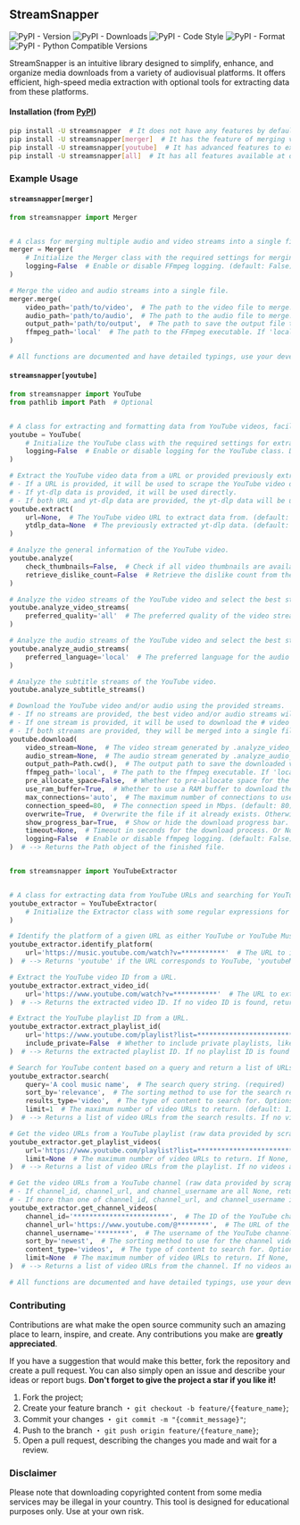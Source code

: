 ## StreamSnapper

![PyPI - Version](https://img.shields.io/pypi/v/streamsnapper?style=flat&logo=pypi&logoColor=blue&color=blue&link=https://pypi.org/project/streamsnapper)
![PyPI - Downloads](https://img.shields.io/pypi/dm/streamsnapper?style=flat&logo=pypi&logoColor=blue&color=blue&link=https://pypi.org/project/streamsnapper)
![PyPI - Code Style](https://img.shields.io/badge/code%20style-ruff-blue?style=flat&logo=ruff&logoColor=blue&color=blue&link=https://github.com/astral-sh/ruff)
![PyPI - Format](https://img.shields.io/pypi/format/streamsnapper?style=flat&logo=pypi&logoColor=blue&color=blue&link=https://pypi.org/project/streamsnapper)
![PyPI - Python Compatible Versions](https://img.shields.io/pypi/pyversions/streamsnapper?style=flat&logo=python&logoColor=blue&color=blue&link=https://pypi.org/project/streamsnapper)

StreamSnapper is an intuitive library designed to simplify, enhance, and organize media downloads from a variety of audiovisual platforms. It offers efficient, high-speed media extraction with optional tools for extracting data from these platforms.

#### Installation (from [PyPI](https://pypi.org/project/streamsnapper))

```bash
pip install -U streamsnapper  # It does not have any features by default, but it can be extended with optional features
pip install -U streamsnapper[merger]  # It has the feature of merging video files with audio files using FFmpeg (currently it does not need any dependencies)
pip install -U streamsnapper[youtube]  # It has advanced features to extract data from YouTube, with support for several other features
pip install -U streamsnapper[all]  # It has all features available at once
```

### Example Usage

#### `streamsnapper[merger]`

```python
from streamsnapper import Merger


# A class for merging multiple audio and video streams into a single file.
merger = Merger(
    # Initialize the Merger class with the required settings for merging audio and video streams.
    logging=False  # Enable or disable FFmpeg logging. (default: False)
)

# Merge the video and audio streams into a single file.
merger.merge(
    video_path='path/to/video',  # The path to the video file to merge. (required)
    audio_path='path/to/audio',  # The path to the audio file to merge. (required)
    output_path='path/to/output',  # The path to save the output file to. (required)
    ffmpeg_path='local'  # The path to the FFmpeg executable. If 'local', the FFmpeg executable will be searched in the PATH environment variable. (default: 'local')
)

# All functions are documented and have detailed typings, use your development IDE to learn more.

```

#### `streamsnapper[youtube]`

```python
from streamsnapper import YouTube
from pathlib import Path  # Optional


# A class for extracting and formatting data from YouTube videos, facilitating access to general video information, video streams, audio streams and subtitles.
youtube = YouTube(
    # Initialize the YouTube class with the required settings for extracting and formatting data from YouTube videos (raw data provided by yt-dlp library).
    logging=False  # Enable or disable logging for the YouTube class. Defaults to False. (default: False)
)

# Extract the YouTube video data from a URL or provided previously extracted yt-dlp data.
# - If a URL is provided, it will be used to scrape the YouTube video data.
# - If yt-dlp data is provided, it will be used directly.
# - If both URL and yt-dlp data are provided, the yt-dlp data will be used.
youtube.extract(
    url=None,  # The YouTube video URL to extract data from. (default: None)
    ytdlp_data=None  # The previously extracted yt-dlp data. (default: None)
)

# Analyze the general information of the YouTube video.
youtube.analyze(
    check_thumbnails=False,  # Check if all video thumbnails are available. (default: False)
    retrieve_dislike_count=False  # Retrieve the dislike count from the returnyoutubedislike.com API. (default: False)
)

# Analyze the video streams of the YouTube video and select the best stream based on the preferred quality.
youtube.analyze_video_streams(
    preferred_quality='all'  # The preferred quality of the video stream. If a specific quality is provided, the stream will be selected according to the chosen quality, however if the quality is not available, the best quality will be selected. If 'all', all streams will be considered and sorted by quality. (default: 'all')
)

# Analyze the audio streams of the YouTube video and select the best stream based on the preferred quality.
youtube.analyze_audio_streams(
    preferred_language='local'  # The preferred language for the audio stream. If 'source', use the original audio language. If 'local', use the system language. If 'all', return all available audio streams. (default: 'local')
)

# Analyze the subtitle streams of the YouTube video.
youtube.analyze_subtitle_streams()

# Download the YouTube video and/or audio using the provided streams.
# - If no streams are provided, the best video and/or audio streams will be used.
# - If one stream is provided, it will be used to download the # video or audio, without merging.
# - If both streams are provided, they will be merged into a single file.
youtube.download(
    video_stream=None,  # The video stream generated by .analyze_video_streams(). (default: None)
    audio_stream=None,  # The audio stream generated by .analyze_audio_streams(). (default: None)
    output_path=Path.cwd(),  # The output path to save the downloaded video and/or audio to. If a directory is provided, the file name will be generated based on the video title and ID, like 'title - [id].extension'. If a file is provided, the file will be saved with the provided name. (default: Path.cwd())
    ffmpeg_path='local',  # The path to the ffmpeg executable. If 'local', the ffmpeg executable will be searched in the PATH environment variable. (default: 'local')
    pre_allocate_space=False,  # Whether to pre-allocate space for the file, useful to avoid disk fragmentation. (default: False)
    use_ram_buffer=True,  # Whether to use a RAM buffer to download the file. (default: True)
    max_connections='auto',  # The maximum number of connections to use for downloading the file. (default: 'auto')
    connection_speed=80,  # The connection speed in Mbps. (default: 80)
    overwrite=True,  # Overwrite the file if it already exists. Otherwise, a "_1", "_2", etc. suffix will be added. (default: True)
    show_progress_bar=True,  # Show or hide the download progress bar. (default: True)
    timeout=None,  # Timeout in seconds for the download process. Or None for no timeout. (default: None)
    logging=False  # Enable or disable ffmpeg logging. (default: False)
)  # --> Returns the Path object of the finished file.


from streamsnapper import YouTubeExtractor


# A class for extracting data from YouTube URLs and searching for YouTube videos.
youtube_extractor = YouTubeExtractor(
    # Initialize the Extractor class with some regular expressions for analyzing YouTube URLs.
)

# Identify the platform of a given URL as either YouTube or YouTube Music.
youtube_extractor.identify_platform(
    url='https://music.youtube.com/watch?v=***********'  # The URL to identify the platform from. (required)
)  # --> Returns 'youtube' if the URL corresponds to YouTube, 'youtubeMusic' if it corresponds to YouTube Music. Returns None if the platform is not recognized.

# Extract the YouTube video ID from a URL.
youtube_extractor.extract_video_id(
    url='https://www.youtube.com/watch?v=***********'  # The URL to extract the video ID from. (required)
)  # --> Returns the extracted video ID. If no video ID is found, return None.

# Extract the YouTube playlist ID from a URL.
youtube_extractor.extract_playlist_id(
    url='https://www.youtube.com/playlist?list=**********************************',  # The URL to extract the playlist ID from. (required)
    include_private=False  # Whether to include private playlists, like the mixes YouTube makes for you. (default: False)
)  # --> Returns the extracted playlist ID. If no playlist ID is found or the playlist is private and include_private is False, return None.

# Search for YouTube content based on a query and return a list of URLs (raw data provided by scrapetube library).
youtube_extractor.search(
    query='A cool music name',  # The search query string. (required)
    sort_by='relevance',  # The sorting method to use for the search results. Options are 'relevance', 'upload_date', 'view_count', and 'rating'. (default: 'relevance')
    results_type='video',  # The type of content to search for. Options are 'video', 'channel', 'playlist', and 'movie'. (default: 'video')
    limit=1  # The maximum number of video URLs to return. (default: 1)
)  # --> Returns a list of video URLs from the search results. If no videos are found, returns None.

# Get the video URLs from a YouTube playlist (raw data provided by scrapetube library).
youtube_extractor.get_playlist_videos(
    url='https://www.youtube.com/playlist?list=**********************************',  # The URL of the YouTube playlist. (required)
    limit=None  # The maximum number of video URLs to return. If None, return all video URLs. (default: None)
)  # --> Returns a list of video URLs from the playlist. If no videos are found or the playlist is private, return None.

# Get the video URLs from a YouTube channel (raw data provided by scrapetube library).
# - If channel_id, channel_url, and channel_username are all None, return None.
# - If more than one of channel_id, channel_url, and channel_username is provided, raise ValueError.
youtube_extractor.get_channel_videos(
    channel_id='************************',  # The ID of the YouTube channel. (default: None)
    channel_url='https://www.youtube.com/@********',  # The URL of the YouTube channel. (default: None)
    channel_username='********',  # The username of the YouTube channel. (default: None)
    sort_by='newest',  # The sorting method to use for the channel videos. Options are 'newest', 'oldest', and 'popular' (default: 'newest').
    content_type='videos',  # The type of content to search for. Options are 'videos', 'shorts', and 'streams' (default: 'videos').
    limit=None  # The maximum number of video URLs to return. If None, return all video URLs. (default: None)
)  # --> Returns a list of video URLs from the channel. If no videos are found or the channel is non-existent, return None.

# All functions are documented and have detailed typings, use your development IDE to learn more.

```

### Contributing

Contributions are what make the open source community such an amazing place to learn, inspire, and create. Any contributions you make are **greatly appreciated**.

If you have a suggestion that would make this better, fork the repository and create a pull request. You can also simply open an issue and describe your ideas or report bugs. **Don't forget to give the project a star if you like it!**

1. Fork the project;
2. Create your feature branch ・ `git checkout -b feature/{feature_name}`;
3. Commit your changes ・ `git commit -m "{commit_message}"`;
4. Push to the branch ・ `git push origin feature/{feature_name}`;
5. Open a pull request, describing the changes you made and wait for a review.

### Disclaimer

Please note that downloading copyrighted content from some media services may be illegal in your country. This tool is designed for educational purposes only. Use at your own risk.
